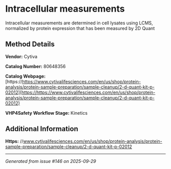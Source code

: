 # Intracellular measurements

Intracellular measurements are determined in cell lysates using LCMS, normalized by protein expression that has been measured by 2D Quant

## Method Details

**Vendor:** Cytiva

**Catalog Number:** 80648356

**Catalog Webpage:** [https://https://www.cytivalifesciences.com/en/us/shop/protein-analysis/protein-sample-preparation/sample-cleanup/2-d-quant-kit-p-02012](https://https://www.cytivalifesciences.com/en/us/shop/protein-analysis/protein-sample-preparation/sample-cleanup/2-d-quant-kit-p-02012)

**VHP4Safety Workflow Stage:** Kinetics

## Additional Information

**Https:** //www.cytivalifesciences.com/en/us/shop/protein-analysis/protein-sample-preparation/sample-cleanup/2-d-quant-kit-p-02012

---

*Generated from issue #146 on 2025-09-29*
